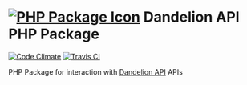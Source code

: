 # [![PHP Package Icon](https://raw.githubusercontent.com/zenkay/dandelionapi-php/master/phppackage.png)](https://packagist.org/packages/zenkay/dandelionapi) Dandelion API PHP Package

[![Code Climate](https://codeclimate.com/github/zenkay/dandelionapi-php/badges/gpa.svg)](https://codeclimate.com/github/zenkay/dandelionapi-php) [![Travis CI](https://travis-ci.org/zenkay/machinereading-ruby.svg?branch=master)](https://travis-ci.org/zenkay/dandelionapi-php)

PHP Package for interaction with [Dandelion API](https://dandelion.eu/products/dandelionapi/) APIs